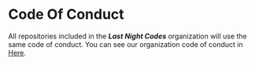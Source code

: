 # Code Of Conduct
All repositories included in the ***Last Night Codes*** organization will use the same code of conduct. You can see our organization code of conduct in [Here](https://github.com/lncodes/docs/blob/master/.github/CODE_OF_CONDUCT.md).